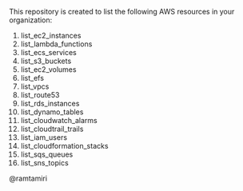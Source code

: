 This repository is created to list the following AWS resources in your organization:

1. list_ec2_instances
2. list_lambda_functions
3. list_ecs_services
4. list_s3_buckets
5. list_ec2_volumes
6. list_efs
7. list_vpcs
8. list_route53
9. list_rds_instances
10. list_dynamo_tables
11. list_cloudwatch_alarms
12. list_cloudtrail_trails
13. list_iam_users
14. list_cloudformation_stacks
15. list_sqs_queues
16. list_sns_topics

@ramtamiri
